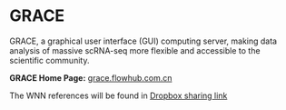 # GRACE
GRACE, a graphical user interface (GUI) computing server, making data analysis of massive scRNA-seq more flexible and accessible to the scientific community.

**GRACE Home Page:** [grace.flowhub.com.cn](http://grace.flowhub.com.cn/)

The WNN references will be found in
[Dropbox sharing link](https://www.dropbox.com/sh/vigi4j917wb0jb4/AAA5Diu8FwryBg7U_p9h7xfaa?dl=0)
